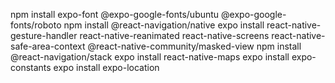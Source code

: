 npm install expo-font @expo-google-fonts/ubuntu @expo-google-fonts/roboto
npm install @react-navigation/native
expo install react-native-gesture-handler react-native-reanimated react-native-screens react-native-safe-area-context @react-native-community/masked-view
npm install @react-navigation/stack
expo install react-native-maps
expo install expo-constants
expo install expo-location
